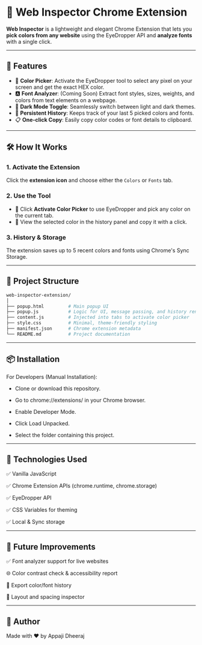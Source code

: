 # 🎨 Web Inspector Chrome Extension

**Web Inspector** is a lightweight and elegant Chrome Extension that lets you **pick colors from any website** using the EyeDropper API and **analyze fonts** with a single click.

---

## 🚀 Features

- 🎯 **Color Picker**: Activate the EyeDropper tool to select any pixel on your screen and get the exact HEX color.
- 🅰️ **Font Analyzer**: (Coming Soon) Extract font styles, sizes, weights, and colors from text elements on a webpage.
- 🌙 **Dark Mode Toggle**: Seamlessly switch between light and dark themes.
- 📜 **Persistent History**: Keeps track of your last 5 picked colors and fonts.
- 📋 **One-click Copy**: Easily copy color codes or font details to clipboard.

---

## 🛠️ How It Works

### 1. Activate the Extension
Click the **extension icon** and choose either the `Colors` or `Fonts` tab.

### 2. Use the Tool
- 🔹 Click **Activate Color Picker** to use EyeDropper and pick any color on the current tab.
- 🔹 View the selected color in the history panel and copy it with a click.

### 3. History & Storage
The extension saves up to 5 recent colors and fonts using Chrome's Sync Storage.

---

## 📂 Project Structure

```bash
web-inspector-extension/
│
├── popup.html         # Main popup UI
├── popup.js           # Logic for UI, message passing, and history rendering
├── content.js         # Injected into tabs to activate color picker
├── style.css          # Minimal, theme-friendly styling
├── manifest.json      # Chrome extension metadata
└── README.md          # Project documentation
```

---

## 📦 Installation
For Developers (Manual Installation):
- Clone or download this repository.

- Go to chrome://extensions/ in your Chrome browser.

- Enable Developer Mode.

- Click Load Unpacked.

- Select the folder containing this project.

---

## 🧠 Technologies Used
✅ Vanilla JavaScript

✅ Chrome Extension APIs (chrome.runtime, chrome.storage)

✅ EyeDropper API

✅ CSS Variables for theming

✅ Local & Sync storage

---

## 🧪 Future Improvements
✅ Font analyzer support for live websites

🌐 Color contrast check & accessibility report

💾 Export color/font history

📐 Layout and spacing inspector

---

## 🙌 Author
Made with ❤️ by Appaji Dheeraj
